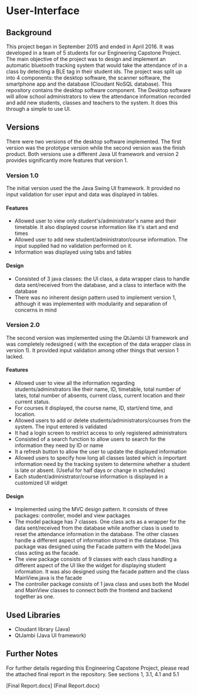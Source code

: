 # User-Interface


## Background

This project began in September 2015 and ended in April 2016. It was developed in a team of 5 students for our Engineering Capstone Project. The main objective of the project was to design and implement an automatic bluetooth tracking system that would take the attendance of in a class by detecting a BLE tag in their student ids. The project was split up into 4 components: the desktop software, the scanner software, the smartphone app and the database (Cloudant NoSQL database). This repository contains the desktop software component. The Desktop software will allow school administrators to view the attendance information recorded and add new students, classes and teachers to the system. It does this through a simple to use UI.


## Versions
There were two versions of the desktop software implemented. The first version was the prototype version while the second version was the finish product. Both versions use a different Java UI framework and version 2 provides significantly more features that version 1.


### Version 1.0

The initial version used the the Java Swing UI framework. It provided no input validation for user input and data was displayed in tables. 

#### Features

* Allowed user to view only student's/administrator's name and their timetable. It also displayed course information like it's start and end times
* Allowed user to add new student/administrator/course information. The input supplied had no validation performed on it.
* Information was displayed using tabs and tables


#### Design

* Consisted of 3 java classes: the UI class, a data wrapper class to handle data sent/received from the database, and a class to interface with the database
* There was no inherent design pattern used to implement version 1, although it was implemented with modularity and separation of concerns in mind


### Version 2.0

The second version was implemented using the QtJambi UI framework and was completely redesigned ( with the exception of the data wrapper class in version 1). It provided input validation among other things that version 1 lacked.


#### Features

* Allowed user to view all the information regarding students/adminstrators like their name, ID, timetable, total number of lates, total number of absents, current class, current location and their current status.
* For courses it displayed, the course name, ID, start/end time, and location.
* Allowed users to add or delete students/administrators/courses from the system. The input entered is validated
* It had a login screen to restrict access to only registered administrators
* Consisted of a search function to allow users to search for the information they need by ID or name
* It a refresh button to allow the user to update the displayed information
* Allowed users to specify how long all classes lasted which is important information need by the tracking system to determine whether a student is late or absent. (Useful for half days or change in schedules)
* Each student/administrator/course information is displayed in a customized UI widget


#### Design

* Implemented using the MVC design pattern. It consists of three packages: controller, model and view packages
* The model package has 7 classes. One class acts as a wrapper for the data sent/received from the database while another class is used to reset the attendance information in the database. The other classes handle a different aspect of information stored in the database. This package was designed using the Facade pattern with the Model.java class acting as the facade.
* The view package consists of 9 classes with each class handling a different aspect of the UI like the widget for displaying student information. It was also designed using the facade pattern and the class MainView.java is the facade
* The controller package consists of 1 java class and uses both the Model and MainView classes to connect both the frontend and backend together as one.


## Used Libraries

* Cloudant library (Java)
* QtJambi (Java UI framework)


## Further Notes

For further details regarding this Engineering Capstone Project, please read the attached final report in the repository. See sections 1, 3.1, 4.1 and 5.1

[Final Report.docx] (Final Report.docx)
